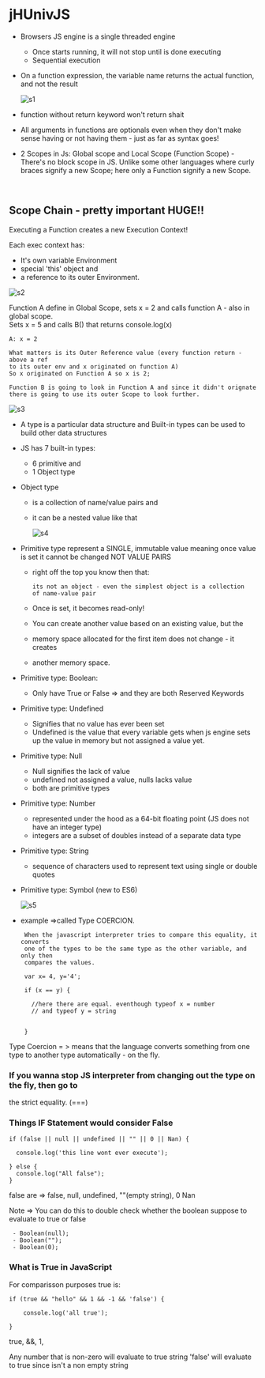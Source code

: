 

# jHUnivJS


- Browsers JS engine is a single threaded engine
	- Once starts running, it will not stop until is done executing
	- Sequential execution

- On a function expression, the variable name returns the actual
  function, and not the result

  ![s1](f1.png?raw=true "s1")

- function without return keyword won't return shait

- All arguments in functions are optionals even when they don't make sense having
  or not having them - just as far as syntax goes!

- 2 Scopes in Js: Global scope and Local Scope (Function Scope) - There's no block
  scope in JS.  Unlike some other languages where curly braces signify a new Scope;
  here only a Function signify a new Scope.


<br/>

## Scope Chain - pretty important  HUGE!!

Executing a Function creates a new Execution Context!    

Each exec context has:   

-	It's own variable Environment
-	special 'this' object and
-	a reference to its outer Environment.


   ![s2](s2.png?raw=true "s2")


Function A define in Global Scope, sets x = 2 and
calls function A - also in global scope.        
Sets x = 5 and calls
B() that returns console.log(x)

	A: x = 2

	What matters is its Outer Reference value (every function return -above a ref
	to its outer env and x originated on function A)
	So x originated on Function A so x is 2;

	Function B is going to look in Function A and since it didn't orignate
	there is going to use its outer Scope to look further.




   ![s3](s3.png?raw=true "s3")



- A type is a particular data structure and
  Built-in types can be used to build other data structures

- JS has 7 built-in types:
		
  - 6 primitive and
  - 1 Object type


- Object type     
  -  is a collection of name/value pairs and 
  -	 it can be a nested value like that


	 ![s4](s4.png?raw=true "s4")


- Primitive type represent a SINGLE, immutable value
  meaning once value is set it cannot be changed NOT VALUE PAIRS

  - right off the top you know then that:
  		
  		its not an object - even the simplest object is a collection
	  	of name-value pair

  - Once is set, it becomes read-only!
  - You can create another value based on an existing value, but the 
  - memory space allocated for the first item does not change - it creates
  - another memory space.

  
	  
- Primitive type: Boolean:

  - Only have True or False => and they are both Reserved Keywords


- Primitive type: Undefined

  - Signifies that no value has ever been set
  - Undefined is the value that every variable gets when js engine
    sets up the value in memory but not assigned a value yet.


- Primitive type: Null

  - Null signifies the lack of value
  - undefined not assigned a value, nulls lacks value
  - both are primitive types


- Primitive type: Number

  - represented under the hood as a 64-bit floating point
  	(JS does not have an integer type)
  - integers are a subset of doubles instead of a separate
  	data type

- Primitive type: String

  - sequence of characters used to represent text
  	using single or double quotes


- Primitive type: Symbol (new to ES6)




  	![s5](s5.png?raw=true "s5")



 - example  =>called Type COERCION.

        When the javascript interpreter tries to compare this equality, it converts
        one of the types to be the same type as the other variable, and only then
        compares the values.

        var x= 4, y='4';
    
        if (x == y) {
    
          //here there are equal. eventhough typeof x = number
          // and typeof y = string
    
    
        }

 Type Coercion = > means that the language converts something from one type
 to another type automatically - on the fly.


### If you wanna stop JS interpreter from changing out the type on the fly, then go to
the strict equality. (===)                


###  Things IF Statement would consider False

    if (false || null || undefined || "" || 0 || Nan) {

      console.log('this line wont ever execute');
    
    } else {
      console.log("All false");
    }  

false are => false, null, undefined, ""(empty string), 0 Nan

Note =>  You can do this to double check whether the boolean suppose to evaluate to
           true or false


     - Boolean(null);
     - Boolean("");
     - Boolean(0);



### What is True in JavaScript

For comparisson purposes true is:

    if (true && "hello" && 1 && -1 && 'false') {

        console.log('all true');

    }



  true, &&, 1,

  Any number that is non-zero will evaluate to true
  string 'false' will evaluate to true since isn't a non empty string 









